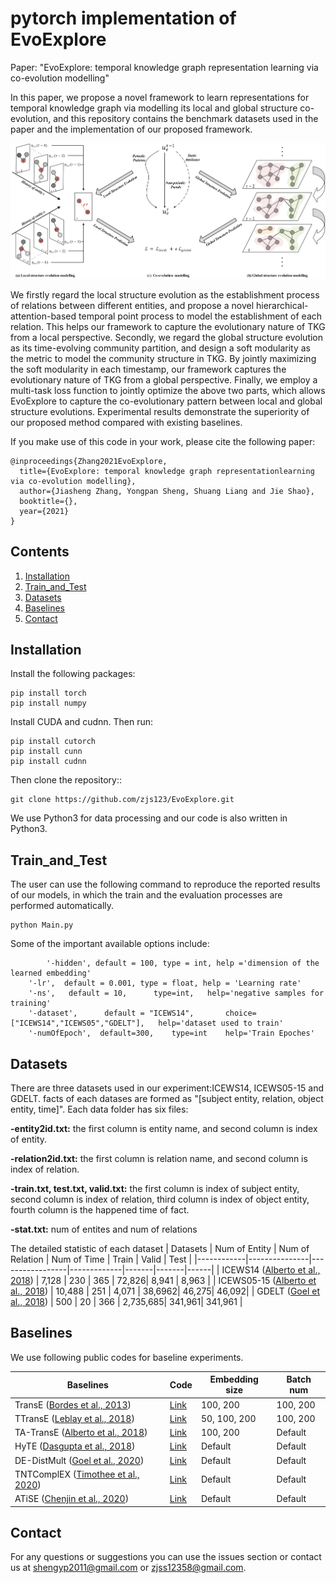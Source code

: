 # pytorch implementation of EvoExplore

Paper: "EvoExplore: temporal knowledge graph representation learning via co-evolution modelling"

In this paper, we propose a novel framework to learn representations for temporal knowledge graph via modelling its local and global structure co-evolution, and this repository contains the  benchmark datasets used in the paper and the implementation of our proposed framework.

<p align="center"><img src="EvoExplore.png" width="600"/></p>

We firstly regard the local structure evolution as the establishment process of relations between different entities, and propose a novel hierarchical-attention-based temporal point process to model the establishment of each relation. This helps our framework to capture the evolutionary nature of TKG from a local perspective. Secondly, we regard the global structure evolution as its time-evolving community partition, and design a soft modularity as the metric to model the community structure in TKG. By jointly maximizing the soft modularity in each timestamp, our framework captures the evolutionary nature of TKG from a global perspective. Finally, we employ a multi-task loss function to jointly optimize the above two parts, which allows EvoExplore to capture the co-evolutionary pattern between local and global structure evolutions. Experimental results demonstrate the superiority of our proposed method compared with existing baselines.

If you make use of this code in your work, please cite the following paper:

```
@inproceedings{Zhang2021EvoExplore,
  title={EvoExplore: temporal knowledge graph representationlearning via co-evolution modelling},
  author={Jiasheng Zhang, Yongpan Sheng, Shuang Liang and Jie Shao},
  booktitle={},
  year={2021}
}
```

## Contents
1. [Installation](#installation)
2. [Train_and_Test](#Train_and_Test)
3. [Datasets](#Datasets)
4. [Baselines](#Baselines)
5. [Contact](#contact)

## Installation

Install the following packages:

```
pip install torch
pip install numpy
```

Install CUDA and cudnn. Then run:

```
pip install cutorch
pip install cunn
pip install cudnn
```

Then clone the repository::

```
git clone https://github.com/zjs123/EvoExplore.git
```

We use Python3 for data processing and our code is also written in Python3. 

## Train_and_Test

The user can use the following command to reproduce the reported results of our models, in which the train and the evaluation processes are performed automatically.
```
python Main.py
```
Some of the important available options include:
```
        '-hidden', default = 100, type = int, help ='dimension of the learned embedding'
	'-lr',  default = 0.001, type = float, help = 'Learning rate'
	'-ns', 	 default = 10,   	type=int, 	help='negative samples for training'
	'-dataset', 	 default = "ICEWS14",   	choice=["ICEWS14","ICEWS05","GDELT"], 	help='dataset used to train'
	'-numOfEpoch', 	default=300,	type=int	help='Train Epoches'
   ```

## Datasets

There are three datasets used in our experiment:ICEWS14, ICEWS05-15 and GDELT. facts of each datases are formed as "[subject entity, relation, object entity, time]". Each data folder has six files: 

**-entity2id.txt:** the first column is entity name, and second column is index of entity.

**-relation2id.txt:** the first column is relation name, and second column is index of relation.

**-train.txt, test.txt, valid.txt:** the first column is index of subject entity, second column is index of relation, third column is index of object entity, fourth column is the happened time of fact.

**-stat.txt:** num of entites and num of relations

The detailed statistic of each dataset
| Datasets   | Num of Entity | Num of Relation | Num of Time | Train | Valid | Test |
|------------|---------------|-----------------|-------------|-------|-------|------|
| ICEWS14 ([Alberto et al., 2018](https://www.aclweb.org/anthology/D18-1516.pdf))    | 7,128         | 230             | 365         | 72,826| 8,941 | 8,963 |
| ICEWS05-15 ([Alberto et al., 2018](https://www.aclweb.org/anthology/D18-1516.pdf))  | 10,488        | 251             | 4,071       | 38,6962| 46,275| 46,092|
| GDELT ([Goel et al., 2018](https://arxiv.org/pdf/1907.03143.pdf))     | 500           | 20              | 366         | 2,735,685| 341,961| 341,961 |

## Baselines

We use following public codes for baseline experiments. 

| Baselines   | Code                                                                      | Embedding size | Batch num |
|-------------|---------------------------------------------------------------------------|----------------|------------|
| TransE ([Bordes et al., 2013](https://papers.nips.cc/paper/5071-translating-embeddings-for-modeling-multi-relational-data))      | [Link](https://github.com/thunlp/OpenKE/tree/OpenKE-PyTorch/openke) | 100, 200       | 100, 200       |
| TTransE ([Leblay et al., 2018](https://dl.acm.org/doi/fullHtml/10.1145/3184558.3191639))    | [Link](https://github.com/INK-USC/RE-Net/tree/master/baselines)                                  | 50, 100, 200   | 100, 200       |
| TA-TransE ([Alberto et al., 2018](https://www.aclweb.org/anthology/D18-1516.pdf))      | [Link](https://github.com/INK-USC/RE-Net/tree/master/baselines)     | 100, 200            | Default    |
| HyTE ([Dasgupta et al., 2018](http://talukdar.net/papers/emnlp2018_HyTE.pdf))        | [Link](https://github.com/malllabiisc/HyTE)                               | Default            | Default    |
| DE-DistMult ([Goel et al., 2020](https://arxiv.org/pdf/1907.03143.pdf))        | [Link](https://github.com/BorealisAI/de-simple)                               | Default            | Default    |
| TNTComplEX ([Timothee et al., 2020](https://openreview.net/pdf?id=rke2P1BFwS))        | [Link](https://github.com/facebookresearch/tkbc)                               | Default            | Default    |
| ATiSE ([Chenjin et al., 2020](https://arxiv.org/pdf/1911.07893.pdf))        | [Link](https://github.com/soledad921/ATISE)                               | Default            | Default    |

## Contact

For any questions or suggestions you can use the issues section or contact us at shengyp2011@gmail.com or zjss12358@gmail.com.
